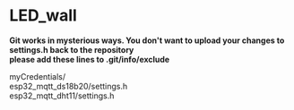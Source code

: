 # LED_wall  
  
**Git works in mysterious ways. You don't want to upload your changes to settings.h back to the repository**  
**please add these lines to .git/info/exclude**  

myCredentials/  
esp32_mqtt_ds18b20/settings.h  
esp32_mqtt_dht11/settings.h  
